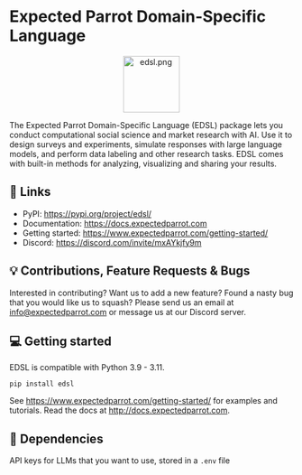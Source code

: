 # Expected Parrot Domain-Specific Language 
<p align="center">
  <img src="https://github.com/expectedparrot/edsl/blob/main/static/logo.png?raw=true" alt="edsl.png" width="100"/>
</p>

The Expected Parrot Domain-Specific Language (EDSL) package lets you conduct computational social science and market research with AI. Use it to design surveys and experiments, simulate responses with large language models, and perform data labeling and other research tasks. EDSL comes with built-in methods for analyzing, visualizing and sharing your results. 

## 🔗 Links
- PyPI: https://pypi.org/project/edsl/
- Documentation: https://docs.expectedparrot.com
- Getting started: https://www.expectedparrot.com/getting-started/
- Discord: https://discord.com/invite/mxAYkjfy9m


## 💡 Contributions, Feature Requests & Bugs
Interested in contributing? Want us to add a new feature? Found a nasty bug that you would like us to squash? Please send us an email at info@expectedparrot.com or message us at our Discord server.


## 💻 Getting started
EDSL is compatible with Python 3.9 - 3.11.
```
pip install edsl
```

See https://www.expectedparrot.com/getting-started/ for examples and tutorials.
Read the docs at http://docs.expectedparrot.com.

## 🔧 Dependencies
API keys for LLMs that you want to use, stored in a `.env` file
